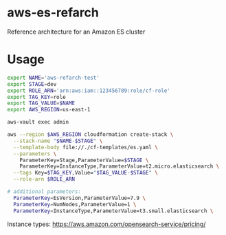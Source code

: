 # aws-es-refarch
Reference architecture for an Amazon ES cluster
# Usage

```bash
export NAME='aws-refarch-test'
export STAGE=dev
export ROLE_ARN='arn:aws:iam::123456789:role/cf-role'
export TAG_KEY=role
export TAG_VALUE=$NAME
export AWS_REGION=us-east-1

aws-vault exec admin

aws --region $AWS_REGION cloudformation create-stack \
  --stack-name "$NAME-$STAGE" \
  --template-body file://./cf-templates/es.yaml \
  --parameters \
    ParameterKey=Stage,ParameterValue=$STAGE \
    ParameterKey=InstanceType,ParameterValue=t2.micro.elasticsearch \
  --tags Key=$TAG_KEY,Value="$TAG_VALUE-$STAGE" \
  --role-arn $ROLE_ARN

# additional parameters:
  ParameterKey=EsVersion,ParameterValue=7.9 \
  ParameterKey=NumNodes,ParameterValue=1 \
  ParameterKey=InstanceType,ParameterValue=t3.small.elasticsearch \
```

Instance types: https://aws.amazon.com/opensearch-service/pricing/

